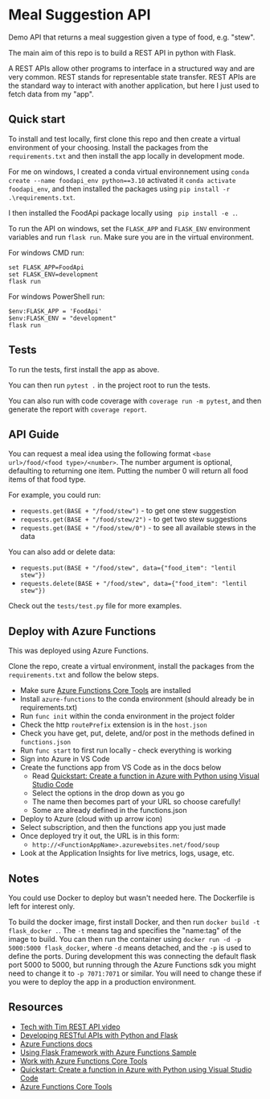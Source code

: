 
# Meal Suggestion API

Demo API that returns a meal suggestion given a type of food, e.g. "stew". 

The main aim of this repo is to build a REST API in python with Flask.


A REST APIs allow other programs to interface in a structured way and are very 
common. REST stands for representable state transfer. REST APIs are the 
standard way to interact with another application, but here I just used to 
fetch data from my "app".


## Quick start

To install and test locally, first clone this repo and then create a 
virtual environment of your choosing. Install the packages from the 
`requirements.txt` and then install the app locally in development mode. 

For me on windows, I created a conda virtual environnement using 
`conda create --name foodapi_env python==3.10`
activated it `conda activate foodapi_env`, and then installed the packages
using `pip install -r .\requirements.txt`. 

I then installed the FoodApi package locally using 
` pip install -e .`. 

To run the API on windows, set the `FLASK_APP` and `FLASK_ENV` environment 
variables and run `flask run`. Make sure you are in the virtual environment.

For windows CMD run:
```CMD
set FLASK_APP=FoodApi
set FLASK_ENV=development
flask run
```

For windows PowerShell run:
```CMD
$env:FLASK_APP = 'FoodApi'
$env:FLASK_ENV = "development"
flask run
```

## Tests

To run the tests, first install the app as above. 

You can then run `pytest .` in the project root to run the tests. 

You can also run with code coverage with `coverage run -m pytest`, 
and then generate the report with `coverage report`.


## API Guide

You can request a meal idea using the following format
`<base url>/food/<food type>/<number>`.
The number argument is optional, defaulting to returning one item. 
Putting the number 0 will return all food items of that food type.

For example, you could run:
* `requests.get(BASE + "/food/stew")` - to get one stew suggestion
* `requests.get(BASE + "/food/stew/2")` - to get two stew suggestions
* `requests.get(BASE + "/food/stew/0")` - to see all available stews in the data

You can also add or delete data:
* `requests.put(BASE + "/food/stew", data={"food_item": "lentil stew"})`
* `requests.delete(BASE + "/food/stew", data={"food_item": "lentil stew"})`

Check out the `tests/test.py` file for more examples. 


## Deploy with Azure Functions

This was deployed using Azure Functions.

Clone the repo, create a virtual environment, install the packages from the 
`requirements.txt` and follow the below steps. 

* Make sure [Azure Functions Core Tools](https://learn.microsoft.com/en-us/azure/azure-functions/functions-run-local?tabs=v4%2Cwindows%2Ccsharp%2Cportal%2Cbash#install-the-azure-functions-core-tools) are installed 
* Install `azure-functions` to the conda environment (should already be in requirements.txt)
* Run `func init` within the conda environment in the project folder
* Check the http `routePrefix` extension is in the `host.json`
* Check you have get, put, delete, and/or post in the methods defined in `functions.json`
* Run `func start` to first run locally - check everything is working
* Sign into Azure in VS Code
* Create the functions app from VS Code as in the docs below
    * Read [Quickstart: Create a function in Azure with Python using Visual Studio Code](https://learn.microsoft.com/en-us/azure/azure-functions/create-first-function-vs-code-python?pivots=python-mode-configuration)
    * Select the options in the drop down as you go
    * The name then becomes part of your URL so choose carefully! 
    * Some are already defined in the functions.json
* Deploy to Azure (cloud with up arrow icon)
* Select subscription, and then the functions app you just made
* Once deployed try it out, the URL is in this form:
    * `http://<FunctionAppName>.azurewebsites.net/food/soup`
* Look at the Application Insights for live metrics, logs, usage, etc. 



## Notes

You could use Docker to deploy but wasn't needed here. The Dockerfile is left
for interest only.

To build the docker image, first install Docker, and then run
`docker build -t flask_docker .`. The `-t` means tag and specifies
the "name:tag" of the image to build.
You can then run the container using 
`docker run -d -p 5000:5000 flask_docker`, where `-d` means detached,
and the `-p` is used to define the ports. During development
this was connecting the default flask port 5000 to 5000, but running
through the Azure Functions sdk you might need to change it to `-p 7071:7071`
or similar. You will need to change these if you were to deploy the app in 
a production environment. 


## Resources

* [Tech with Tim REST API video](https://www.youtube.com/watch?v=GMppyAPbLYk)
* [Developing RESTful APIs with Python and Flask](https://auth0.com/blog/developing-restful-apis-with-python-and-flask/)
* [Azure Functions docs](https://learn.microsoft.com/en-us/azure/azure-functions/functions-run-local?tabs=v4%2Cwindows%2Ccsharp%2Cportal%2Cbash)
* [Using Flask Framework with Azure Functions Sample](https://learn.microsoft.com/en-us/samples/azure-samples/flask-app-on-azure-functions/azure-functions-python-create-flask-app/)
* [Work with Azure Functions Core Tools](https://learn.microsoft.com/en-us/azure/azure-functions/functions-run-local?tabs=v4%2Cwindows%2Ccsharp%2Cportal%2Cbash)
* [Quickstart: Create a function in Azure with Python using Visual Studio Code](https://learn.microsoft.com/en-us/azure/azure-functions/create-first-function-vs-code-python?pivots=python-mode-configuration)
* [Azure Functions Core Tools](https://learn.microsoft.com/en-us/azure/azure-functions/functions-run-local?tabs=v4%2Cwindows%2Ccsharp%2Cportal%2Cbash#install-the-azure-functions-core-tools)

